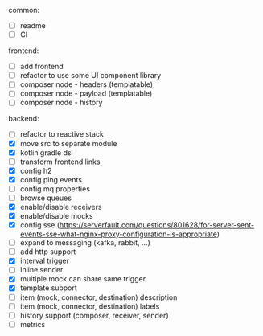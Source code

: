 common:
- [ ] readme
- [ ] CI

frontend:
- [ ] add frontend
- [ ] refactor to use some UI component library 
- [ ] composer node - headers (templatable)
- [ ] composer node - payload (templatable)
- [ ] composer node - history

backend:
- [ ] refactor to reactive stack
- [x] move src to separate module
- [x] kotlin gradle dsl
- [ ] transform frontend links
- [x] config h2
- [x] config ping events
- [ ] config mq properties
- [ ] browse queues
- [x] enable/disable receivers
- [x] enable/disable mocks
- [x] config sse (https://serverfault.com/questions/801628/for-server-sent-events-sse-what-nginx-proxy-configuration-is-appropriate)
- [ ] expand to messaging (kafka, rabbit, ...)
- [ ] add http support
- [x] interval trigger
- [ ] inline sender
- [x] multiple mock can share same trigger
- [x] template support
- [ ] item (mock, connector, destination) description
- [ ] item (mock, connector, destination) labels
- [ ] history support (composer, receiver, sender)
- [ ] metrics